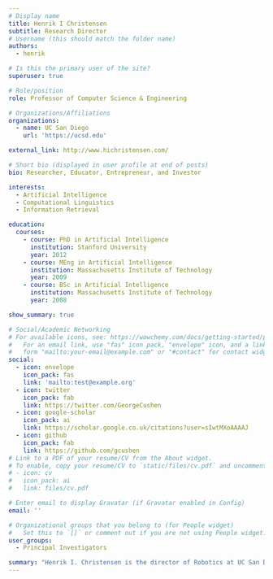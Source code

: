 ```yaml
---
# Display name
title: Henrik I Christensen
subtitle: Research Director
# Username (this should match the folder name)
authors:
  - henrik

# Is this the primary user of the site?
superuser: true

# Role/position
role: Professor of Computer Science & Engineering

# Organizations/Affiliations
organizations:
  - name: UC San Diego
    url: 'https://ucsd.edu'

external_link: http://www.hichristensen.com/

# Short bio (displayed in user profile at end of posts)
bio: Researcher, Educator, Entrepreneur, and Investor

interests:
  - Artificial Intelligence
  - Computational Linguistics
  - Information Retrieval

education:
  courses:
    - course: PhD in Artificial Intelligence
      institution: Stanford University
      year: 2012
    - course: MEng in Artificial Intelligence
      institution: Massachusetts Institute of Technology
      year: 2009
    - course: BSc in Artificial Intelligence
      institution: Massachusetts Institute of Technology
      year: 2008

show_summary: true

# Social/Academic Networking
# For available icons, see: https://wowchemy.com/docs/getting-started/page-builder/#icons
#   For an email link, use "fas" icon pack, "envelope" icon, and a link in the
#   form "mailto:your-email@example.com" or "#contact" for contact widget.
social:
  - icon: envelope
    icon_pack: fas
    link: 'mailto:test@example.org'
  - icon: twitter
    icon_pack: fab
    link: https://twitter.com/GeorgeCushen
  - icon: google-scholar
    icon_pack: ai
    link: https://scholar.google.co.uk/citations?user=sIwtMXoAAAAJ
  - icon: github
    icon_pack: fab
    link: https://github.com/gcushen
# Link to a PDF of your resume/CV from the About widget.
# To enable, copy your resume/CV to `static/files/cv.pdf` and uncomment the lines below.
# - icon: cv
#   icon_pack: ai
#   link: files/cv.pdf

# Enter email to display Gravatar (if Gravatar enabled in Config)
email: ''

# Organizational groups that you belong to (for People widget)
#   Set this to `[]` or comment out if you are not using People widget.
user_groups:
  - Principal Investigators

summary: "Henrik I. Christensen is the director of Robotics at UC San Diego and the Qualcomm Chancellor’s chair of robot systems. Dr. Christensen received his academic training (M.Sc and Ph.D.) from Aalborg University in Denmark. He has since then held positions at Aalborg University, University of Pennsylvania, and Georgia Tech before joining UC San Diego. Dr. Christensen does research on robotics, computer vision and AI with an emphasis on a systems approach to problems. He was also named Boeing Supplier of the Year and received an honorary doctorate (Dr. Techn. h.c.) from Aalborg University 2014. Dr. Christensen is the co-founder of multiple companies and serves as an advisor to companies, governments, and organizations across 4 continents."
---
```



